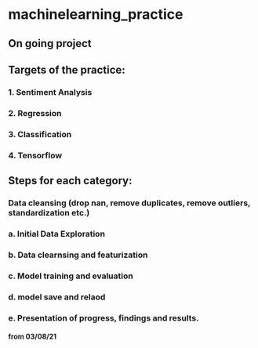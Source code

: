 # machinelearning_practice

## On going project

## Targets of the practice:

### 1. Sentiment Analysis
### 2. Regression
### 3. Classification
### 4. Tensorflow

## Steps for each category:

### Data cleansing (drop nan, remove duplicates, remove outliers, standardization etc.)

### a. Initial Data Exploration
### b. Data clearnsing and featurization
### c. Model training and evaluation
### d. model save and relaod
### e. Presentation of progress, findings and results.

#### from 03/08/21



